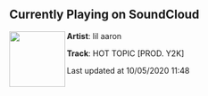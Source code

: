 ## Currently Playing on SoundCloud

[<img align="left" width="100" src="https://i1.sndcdn.com/artworks-000236838307-ht44x0-t50x50.jpg">](https://soundcloud.com/lilaaron911/hot-topic)

**Artist**: lil aaron 

**Track**: HOT TOPIC [PROD. Y2K]

Last updated at 10/05/2020 11:48
